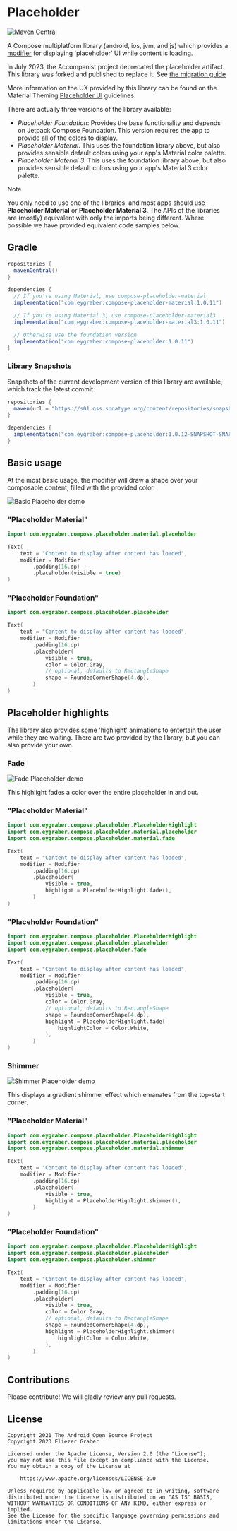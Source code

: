 # Placeholder

[![Maven Central](https://img.shields.io/maven-central/v/com.eygraber/compose-placeholder)](https://search.maven.org/search?q=g:com.eygraber+a:compose-placeholder)

A Compose multiplatform library (android, ios, jvm, and js) which provides a [modifier][modifier] for displaying 'placeholder' UI while content is loading.

In July 2023, the Accompanist project deprecated the placeholder artifact. This library was forked and published to replace it. See [the migration guide](https://github.com/eygraber/compose-placeholder/wiki/Accompanist-Migration-Guide)

More information on the UX provided by this library can be found on the Material Theming [Placeholder UI](https://material.io/design/communication/launch-screen.html#placeholder-ui) guidelines.

There are actually three versions of the library available:

* *Placeholder Foundation*: Provides the base functionality and depends on Jetpack Compose Foundation. This version requires the app to provide all of the colors to display.
* *Placeholder Material*. This uses the foundation library above, but also provides sensible default colors using your app's Material color palette.
* *Placeholder Material 3*. This uses the foundation library above, but also provides sensible default colors using your app's Material 3 color palette.

> [!NOTE]
You only need to use one of the libraries, and most apps should use **Placeholder Material** or **Placeholder Material 3**. The APIs of the libraries are (mostly) equivalent with only the imports being different. Where possible we have provided equivalent code samples below.

## Gradle

```gradle
repositories {
  mavenCentral()
}

dependencies {
  // If you're using Material, use compose-placeholder-material
  implementation("com.eygraber:compose-placeholder-material:1.0.11")

  // If you're using Material 3, use compose-placeholder-material3
  implementation("com.eygraber:compose-placeholder-material3:1.0.11")

  // Otherwise use the foundation version
  implementation("com.eygraber:compose-placeholder:1.0.11")
}
```

### Library Snapshots

Snapshots of the current development version of this library are available, which track the latest commit.

```gradle
repositories {
  maven(url = "https://s01.oss.sonatype.org/content/repositories/snapshots")
}

dependencies {
  implementation("com.eygraber:compose-placeholder:1.0.12-SNAPSHOT-SNAPSHOT-SNAPSHOT-SNAPSHOT")
}
```

## Basic usage

At the most basic usage, the modifier will draw a shape over your composable content, filled with the provided color.

![Basic Placeholder demo](https://github.com/eygraber/compose-placeholder/blob/master/docs/res/basic.jpg?raw=true)

### "Placeholder Material"

  ```kotlin
  import com.eygraber.compose.placeholder.material.placeholder

  Text(
      text = "Content to display after content has loaded",
      modifier = Modifier
          .padding(16.dp)
          .placeholder(visible = true)
  )
  ```

### "Placeholder Foundation"

  ```kotlin
  import com.eygraber.compose.placeholder.placeholder

  Text(
      text = "Content to display after content has loaded",
      modifier = Modifier
          .padding(16.dp)
          .placeholder(
              visible = true,
              color = Color.Gray,
              // optional, defaults to RectangleShape
              shape = RoundedCornerShape(4.dp),
          )
  )
  ```

## Placeholder highlights

The library also provides some 'highlight' animations to entertain the user while they are waiting. There are two provided by the library, but you can also provide your own.

### Fade

![Fade Placeholder demo](https://github.com/eygraber/compose-placeholder/blob/master/docs/res/fade.gif?raw=true)

This highlight fades a color over the entire placeholder in and out.

### "Placeholder Material"

  ```kotlin
  import com.eygraber.compose.placeholder.PlaceholderHighlight
  import com.eygraber.compose.placeholder.material.placeholder
  import com.eygraber.compose.placeholder.material.fade

  Text(
      text = "Content to display after content has loaded",
      modifier = Modifier
          .padding(16.dp)
          .placeholder(
              visible = true,
              highlight = PlaceholderHighlight.fade(),
          )
  )
  ```

### "Placeholder Foundation"

  ```kotlin
  import com.eygraber.compose.placeholder.PlaceholderHighlight
  import com.eygraber.compose.placeholder.placeholder
  import com.eygraber.compose.placeholder.fade

  Text(
      text = "Content to display after content has loaded",
      modifier = Modifier
          .padding(16.dp)
          .placeholder(
              visible = true,
              color = Color.Gray,
              // optional, defaults to RectangleShape
              shape = RoundedCornerShape(4.dp),
              highlight = PlaceholderHighlight.fade(
                  highlightColor = Color.White,
              ),
          )
  )
  ```

### Shimmer

![Shimmer Placeholder demo](https://github.com/eygraber/compose-placeholder/blob/master/docs/res/shimmer.gif?raw=true)

This displays a gradient shimmer effect which emanates from the top-start corner.

### "Placeholder Material"

  ```kotlin
  import com.eygraber.compose.placeholder.PlaceholderHighlight
  import com.eygraber.compose.placeholder.material.placeholder
  import com.eygraber.compose.placeholder.material.shimmer

  Text(
      text = "Content to display after content has loaded",
      modifier = Modifier
          .padding(16.dp)
          .placeholder(
              visible = true,
              highlight = PlaceholderHighlight.shimmer(),
          )
  )
  ```

### "Placeholder Foundation"

  ```kotlin
  import com.eygraber.compose.placeholder.PlaceholderHighlight
  import com.eygraber.compose.placeholder.placeholder
  import com.eygraber.compose.placeholder.shimmer

  Text(
      text = "Content to display after content has loaded",
      modifier = Modifier
          .padding(16.dp)
          .placeholder(
              visible = true,
              color = Color.Gray,
              // optional, defaults to RectangleShape
              shape = RoundedCornerShape(4.dp),
              highlight = PlaceholderHighlight.shimmer(
                  highlightColor = Color.White,
              ),
          )
  )
  ```

## Contributions

Please contribute! We will gladly review any pull requests.

## License

```
Copyright 2021 The Android Open Source Project
Copyright 2023 Eliezer Graber
 
Licensed under the Apache License, Version 2.0 (the "License");
you may not use this file except in compliance with the License.
You may obtain a copy of the License at

    https://www.apache.org/licenses/LICENSE-2.0

Unless required by applicable law or agreed to in writing, software
distributed under the License is distributed on an "AS IS" BASIS,
WITHOUT WARRANTIES OR CONDITIONS OF ANY KIND, either express or implied.
See the License for the specific language governing permissions and
limitations under the License.
```

[modifier]: https://developer.android.com/reference/kotlin/androidx/compose/ui/Modifier
